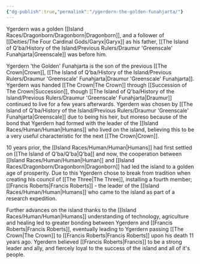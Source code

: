 ```yaml
---
{"dg-publish":true,"permalink":"/ygerdern-the-golden-funahjarta/"}
---
```


Ygerdern was a golden [[Island Races/Dragonborn/Dragonborn\|Dragonborn]], and a follower of [[Deities/The Four Cardinal Gods/Garyx\|Garyx]] as his father, [[The Island of Q'ba/History of the Island/Previous Rulers/Draumur 'Greenscale' Funahjarta\|Greenscale]] was before him. 

Ygerdern 'the Golden' Funahjarta is the son of the previous [[The Crown\|Crown]], [[The Island of Q'ba/History of the Island/Previous Rulers/Draumur 'Greenscale' Funahjarta\|Draumur 'Greenscale' Funahjarta]]. Ygerdern was handed [[The Crown\|The Crown]] through [[Succession of The Crown\|Succession]], though [[The Island of Q'ba/History of the Island/Previous Rulers/Draumur 'Greenscale' Funahjarta\|Draumur]] continued to live for a few years afterwards. Ygerdern was chosen by [[The Island of Q'ba/History of the Island/Previous Rulers/Draumur 'Greenscale' Funahjarta\|Greenscale]] due to being his heir, but moreso because of the bond that Ygerdern had formed with the leader of the [[Island Races/Human/Human\|Humans]] who lived on the island, believing this to be a very useful characteristic for the next [[The Crown\|Crown]].

10 years prior, the [[Island Races/Human/Human\|Humans]] had first settled on [[The Island of Q'ba/Q'ba\|Q'ba]] and now, the cooperation between [[Island Races/Human/Human\|Human]] and [[Island Races/Dragonborn/Dragonborn\|Dragonborn]] had led the island to a golden age of prosperity. Due to this Ygerdern chose to break from tradition when creating his council of [[The Three\|The Three]], installing a fourth member; [[Francis Roberts\|Francis Roberts]] - the leader of the [[Island Races/Human/Human\|Humans]] who came to the island as part of a research expedition. 

Further advances on the island thanks to the [[Island Races/Human/Human\|Humans]] understanding of technology, agriculture and healing led to greater bonding between Ygerdern and [[Francis Roberts\|Francis Roberts]], eventually leading to Ygerdern passing [[The Crown\|The Crown]] to [[Francis Roberts\|Francis Roberts]] upon his death 11 years ago. Ygerdern believed [[Francis Roberts\|Francis]] to be a strong leader and ally, and fiercely loyal to the success of the island and all of it's people. 
